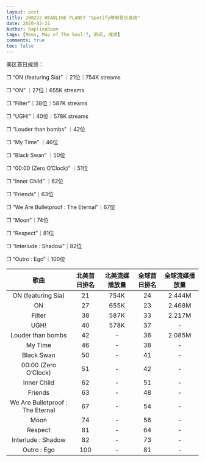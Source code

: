 ```yaml
---
layout: post
title: 200222 HEADLINE PLANET "Spotify榜单首日成绩"
date: 2020-02-21
Author: RaplineRoom
tags: [News, Map of The Soul:7, 新闻, 成绩]
comments: true
toc: false
---
```


美区首日成绩：

❐ “ON (featuring Sia)” ｜21位｜754K streams

❐ “ON” ｜27位｜655K streams

❐ “Filter”｜38位｜587K streams

❐ “UGH!”｜40位｜578K streams

❐ “Louder than bombs” ｜42位

❐ “My Time” ｜46位

❐ “Black Swan” ｜50位 

❐ “00:00 (Zero O’Clock)” ｜51位

❐ “Inner Child” ｜62位

❐ “Friends”｜63位

❐ “We Are Bulletproof : The Eternal”｜67位

❐ “Moon”｜74位

❐ “Respect”｜81位

❐ “Interlude : Shadow”｜82位

❐ “Outro : Ego”｜100位

|               歌曲               | 北美首日排名 | 北美流媒播放量 | 全球首日排名 | 全球流媒播放量 |
| :------------------------------: | :----------: | :------------: | :----------: | :------------: |
|        ON (featuring Sia)        |      21      |      754K      |      24      |     2.444M     |
|                ON                |      27      |      655K      |      23      |     2.468M     |
|              Filter              |      38      |      587K      |      33      |     2.217M     |
|               UGH!               |      40      |      578K      |      37      |       -        |
|        Louder than bombs         |      42      |       -        |      36      |     2.085M     |
|             My Time              |      46      |       -        |      38      |       -        |
|            Black Swan            |      50      |       -        |      41      |       -        |
|       00:00 (Zero O’Clock)       |      51      |       -        |      42      |       -        |
|           Inner Child            |      62      |       -        |      51      |       -        |
|             Friends              |      63      |       -        |      48      |       -        |
| We Are Bulletproof : The Eternal |      67      |       -        |      54      |       -        |
|               Moon               |      74      |       -        |      56      |       -        |
|             Respect              |      81      |       -        |      64      |       -        |
|        Interlude : Shadow        |      82      |       -        |      73      |       -        |
|           Outro : Ego            |     100      |       -        |      81      |       -        |



